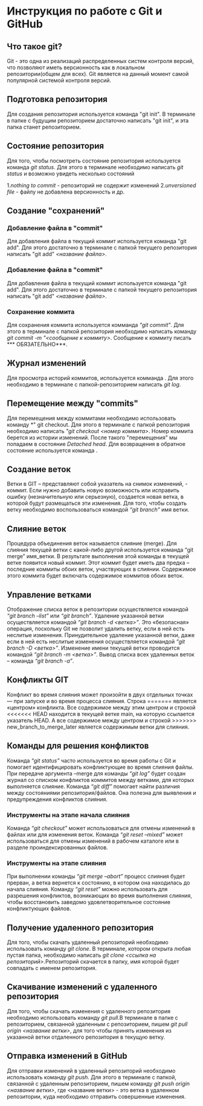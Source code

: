 # Инструкция по работе с Git и GitHub

## Что такое git?
Git  - это одна из реализаций распределенных систем контроля версий, что позволяют иметь версионность как в локальном репозитории(общем для всех). Git является на данный момент самой популярной системой контроля версий.

## Подготовка репозитория
Для создания репозитория используется команда "git init". В терминале в папке с будущим репозиторием достаточно написать "git init", и эта папка станет репозиторием.

## Состояние репозитория
Для того, чтобы посмотреть состояние репозитория используется команда *git status*. Для этого в терминале необходимо написать *git status* и возможно увидеть несколько состояний

1.*nothing to commit* - репозиторий не содержит изменений
2.*unversioned file* - файлу не добавлена версионность
и др.

## Создание "сохранений"

###  Добавление файла в "commit"
Для добавления файла в текущий коммит используется команда "git add". Для этого достаточно в терминале с папкой текущего репозитория написать "git add" *<название файла>*.

###  Добавление файла в "commit"
Для добавления файла в текущий коммит используется команда "git add". Для этого достаточно в терминале с папкой текущего репозитория написать "git add" *<название файла>*.

### Сохранение коммита
Для сохранения коммита используется комманда *"git commit"*. Для этого в терминале с папкой репозитория необходимо написать команду *git commit -m "<сообщение к коммиту>*. Сообщение к коммиту писать *** ОБЯЗАТЕЛЬНО***.

## Журнал изменений
Для просмотра историй коммитов, используется комманда *<git log>*. Для этого необходимо в терминале с папкой-репозиторием написать *git log*.

## Перемещение между "commits"
Для перемещения между коммитами необходимо использовать команду *" git checkout. Для этого в терминале с папкой репозитория  необходимо написать *"git checkout <номер коммита>*. Номер коммита берется из истории изменений. После такого "перемещения" мы попадаем в состояние *Detached head*. Для возвращения в обратное состояние используется команда *<git checkout master>*.

## Создание веток 
Ветки в GIT – представляют собой указатель на снимок изменений, - коммит. 
Если нужно добавить новую возможность или исправить ошибку (незначительную или серьезную), создается  новая ветка, в которой будут размещаться эти изменения.
Для того, чтобы создать ветку необходимо воспользоваться командой *“git branch”*  имя ветки.

## Слияние веток 
Процедура объединения веток называется слияние (merge). Для слияния текущей ветки с какой-либо другой используется команда “git merge” имя_ветки. В результате выполнения этой команды в текущей ветке появится новый коммит. Этот коммит будет иметь два предка – последние коммиты обоих веток, участвующих в слиянии. Содержимое этого коммита будет включать содержимое коммитов обоих веток.

## Управление ветками
Отображение списка веток в репозитории осуществляется командой *“git branch –list”* или *“git branch”*. Удаление указанной ветки осуществляется командой *“git branch -d <ветка>”*. Это «безопасная» операция, поскольку Git не позволит удалить ветку, если в ней есть неслитые изменения. Принудительное удаление указанной ветки, даже если в ней есть неслитые изменения осуществляется 
командой *“git branch -D <ветка>”*. Изменение имени текущей ветки проводится командой *“git branch -m <ветка>”*. Вывод списка всех удаленных веток – команда  *“git branch -a”*.

## Конфликты GIT
Конфликт во время слияния может произойти в двух отдельных точках — при запуске и во время процесса слияния. Строка ======= является «центром» конфликта. Все содержимое между этим центром и строкой <<<<<<< HEAD находится в текущей ветке main, на которую ссылается указатель HEAD. А все содержимое между центром и строкой >>>>>>> new_branch_to_merge_later является содержимым ветки для слияния.

## Команды для решения конфликтов
Команда *“git status”* часто используется во время работы с Git и помогает идентифицировать конфликтующие во время слияния файлы.
При передаче аргумента –merge для команды *“git log”* будет создан журнал со списком конфликтов коммитов между ветками, для которых выполняется слияние.
Команда *“git diff”* помогает найти различия между состояниями репозитория/файлов. Она полезна для выявления и предупреждения конфликтов слияния.

### Инструменты на этапе начала слияния 
Команда *“git checkout”* может использоваться для отмены изменений в файлах или для изменения веток.
Команда *“git reset –mixed”* может использоваться для отмены изменений в рабочем каталоге или в разделе проиндексированных файлов.

### Инструменты на этапе слияния 
При выполнении команды *“git merge –abort”* процесс слияния будет прерван, а ветка вернется к состоянию, в котором она находилась до начала слияния.
Команду *“git reset”* можно использовать для разрешения конфликтов, возникающих во время выполнения слияния, чтобы восстановить заведомо удовлетворительное состояние конфликтующих файлов.

## Получение удаленного репозитория
Для того, чтобы скачать удаленный репозиторий необходимо использовать команду *git clone*. В терминале, котором открыта любая пустая папка, необходимо написать *git clone <ссылка на репозиторий>*.Репозиторий скачается в папку, имя которой будет совпадать с именем репозитория.

## Скачивание изменений с удаленного репозитория
Для того, чтобы скачать изменения с удаленного репозитория необходимо использовать команду *git pull*.В терминале в папке с репозиторием, связанной  удаленным с репозиторием, пишем *git pull origin <название ветки>*, для того чтобы принять изменения из указанной ветки отдаленного репозитория в текущую ветку.

## Отправка изменений в GitHub
Для отправки изменений в удаленный репозиторий необходимо использовать команду *git push*. Для этого в терминале с папкой, связанной с удаленным репозиторием, пишем команду *git push origin <название ветки>*, где <название ветки> - это ветка в удаленном репозитории, куда необходимо отправить совершенные изменения.
